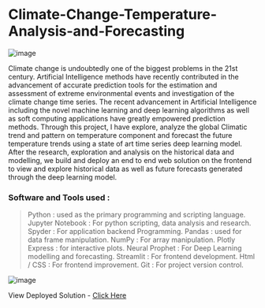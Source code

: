 # Climate-Change-Temperature-Analysis-and-Forecasting

![image](https://user-images.githubusercontent.com/83460431/147438794-a4ff7cef-7768-4a5f-9c71-ba72d1a65f1e.png)

Climate change is undoubtedly one of the biggest problems in the 21st century. Artificial Intelligence methods have recently contributed in the advancement of accurate prediction tools for the estimation and assessment of extreme environmental events and investigation of the climate change time series. The recent advancement in Artificial Intelligence including the novel machine learning and deep learning algorithms as well as soft computing applications have greatly empowered prediction methods. Through this project, I have explore, analyze the global Climatic trend and pattern on temperature component and forecast the future temperature trends using a state of art time series deep learning model. After the research, exploration and analysis on the historical data and modelling, we build and deploy an end to end web solution on the frontend to view and explore historical data as well as future forecasts generated through the deep learning model.

### Software and Tools used :

> Python : used as the primary programming and scripting language.
> Jupyter Notebook : For python scripting, data analysis and research.
> Spyder : For application backend Programming. 
> Pandas : used for data frame manipulation.
> NumPy : For array manipulation.
> Plotly Express : for interactive plots.
> Neural Prophet : For Deep Learning modelling and forecasting.
> Streamlit : For frontend development.
> Html / CSS : For frontend improvement.
> Git : For project version control.

![image](https://user-images.githubusercontent.com/83460431/147439991-899ac2c3-a836-4c8e-ac77-f72cd0b19c27.png)



View Deployed Solution - <a href="https://share.streamlit.io/sarkarsachin57/climate-change-temperature-analysis-and-forecasting/main/app.py" target="_blank">Click Here</a> 

